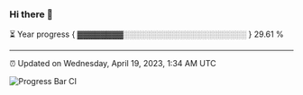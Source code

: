 ### Hi there 👋

⏳ Year progress { ▓▓▓▓▓▓▓▓░░░░░░░░░░░░░░░░░░░░░░ } 29.61 %

---

⏰ Updated on Wednesday, April 19, 2023, 1:34 AM UTC

![Progress Bar CI](https://github.com/arthurbuhl/arthurbuhl/workflows/Progress%20Bar%20CI/badge.svg)

